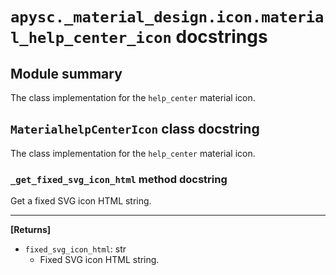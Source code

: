 # `apysc._material_design.icon.material_help_center_icon` docstrings

## Module summary

The class implementation for the `help_center` material icon.

## `MaterialhelpCenterIcon` class docstring

The class implementation for the `help_center` material icon.

### `_get_fixed_svg_icon_html` method docstring

Get a fixed SVG icon HTML string.<hr>

**[Returns]**

- `fixed_svg_icon_html`: str
  - Fixed SVG icon HTML string.